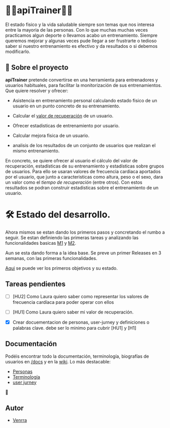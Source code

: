 # 🏃‍♀️apiTrainer:running_man:

El estado fisico y la vida saludable siempre son temas que nos interesa entre la mayoria de las personas. Con lo que muchas muchas veces practicamos algun deporte o llevamos acabo un entrenamiento. Siempre queremos mejorar y algunas veces pude llegar a ser frustrarte o tedioso saber si nuestro entrenamiento es efectivo y da resultados o si debemos modificarlo.

## 📝 Sobre el proyecto

__apiTrainer__ pretende convertirse en una herramienta para entrenadores y usuarios habituales, para facilitar la monitorización de sus entrenamientos. Que quiere resolver y ofrecer:

- Asistencia en entrenamiento personal calculando estado fisico de un usuario en un punto concreto de su entrenamiento.

- Calcular el [valor de recuperación](./docs/metodosYdefiniciones.md#Calculo-del-valor/tiempo-de-recuperación-HR) de un usuario.

- Ofrecer estadisticas de entrenamiento por usuario.

- Calcular mejora fisica de un usuario.

- analisis de los resultados de un conjunto de usuarios que realizan el mismo entrenamiento.

En concreto, se quiere ofrecer al usuario el cálculo del valor de recuperación, estadísticas de su entrenamiento y estadísticas sobre grupos de usuarios. Para ello se usaran valores de frecuencia cardiaca aportados por el usuario, que junto a caracteristicas como altura, peso o el sexo, dara un valor como el _tiempo de recuperación_ (entre otros). Con estos resultados se podran construir estadisticas sobre el entrenamiento de un usuario.

# 🛠️ Estado del desarrollo.

Ahora mismos se estan dando los primeros pasos y concretando el rumbo a seguir. Se estan definiendo las primeras tareas y analizando las funcionalidades basicas [M1](https://github.com/venrra/apiTrainer/milestones/1) y [M2](https://github.com/venrra/apiTrainer/milestones/2).

Aun se esta dando forma a la idea base. Se preve un primer Releases en 3 semanas, con las primeras funcionalidades.

[Aqui](https://github.com/venrra/apiTrainer/milestones) se puede ver los primeros objetivos y su estado. 

## Tareas pendientes

- [ ] [HU2] Como Laura quiero saber como representar los valores de frecuencia cardíaca para poder operar con ellos

- [ ] [HU1] Como Laura quiero saber mi valor de recuperación.

- [x] Crear docuementacion de personas, user-jurney y definiciones o palabras clave. debe ser lo minimo para cubrir [HU1] y [H1]

## Documentación

Podéis encontrar todo la documentación, terminología, biografías de usuarios en [/docs](./docs) y en la [wiki](https://github.com/venrra/apiTrainer/wiki). Lo más destacable:

- [Personas](./docs/personas.md)
- [Terminología](./docs/terminologia.md)
- [user jurney](./docs/user-jurney.md)

🙈
## Autor

- [Venrra](https://github.com/venrra/)